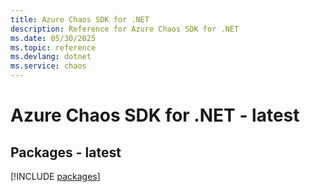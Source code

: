 ```yaml
---
title: Azure Chaos SDK for .NET
description: Reference for Azure Chaos SDK for .NET
ms.date: 05/30/2025
ms.topic: reference
ms.devlang: dotnet
ms.service: chaos
---
```

# Azure Chaos SDK for .NET - latest
## Packages - latest
[!INCLUDE [packages](chaos-index.md)]